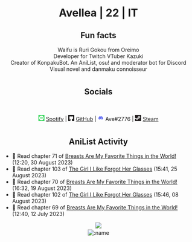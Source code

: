 <h1 align="center">
Avellea | 22 | IT
</h1>



<h2 align="center">
Fun facts
</h2>

<p align="center">
Waifu is Ruri Gokou from Oreimo<br>
Developer for Twitch VTuber Kazuki<br>
Creator of KonpakuBot. An AniList, osu! and moderator bot for Discord<br>
Visual novel and danmaku connoisseur
</p>

<h1>
<h2 align="center">Socials</h2>
<br>
<p align="center">
<img src="https://raw.githubusercontent.com/edent/SuperTinyIcons/master/images/svg/spotify.svg" alt="spotify logo" width="16"> <a href="https://open.spotify.com/user/2r8tkjt7qlh7uo7k06z43t63a">Spotify</a> | <img src="https://raw.githubusercontent.com/edent/SuperTinyIcons/master/images/svg/github.svg" alt="github logo" width="16"> <a href="https://github.com/Avellea">GitHub</a> | <img src="https://raw.githubusercontent.com/edent/SuperTinyIcons/master/images/svg/discord.svg" alt="github logo" width="16"> Ave#2776 | <img src="https://raw.githubusercontent.com/edent/SuperTinyIcons/master/images/svg/steam.svg" alt="spotify logo" width="16"> <a href="https://steamcommunity.com/id/Avellea/">Steam</a>
</p>
<h1>

<h2 align="center">AniList Activity</h2>

<!-- ANILIST_ACTIVITY:start -->

-   📖 Read chapter 71 of [Breasts Are My Favorite Things in the World!](https://anilist.co/manga/100209) (12:20, 30 August 2023)
-   📖 Read chapter 103 of [The Girl I Like Forgot Her Glasses](https://anilist.co/manga/105641) (15:41, 25 August 2023)
-   📖 Read chapter 70 of [Breasts Are My Favorite Things in the World!](https://anilist.co/manga/100209) (16:32, 19 August 2023)
-   📖 Read chapter 102 of [The Girl I Like Forgot Her Glasses](https://anilist.co/manga/105641) (15:46, 08 August 2023)
-   📖 Read chapter 69 of [Breasts Are My Favorite Things in the World!](https://anilist.co/manga/100209) (12:40, 12 July 2023)

<!-- ANILIST_ACTIVITY:end -->


<!-- ---
  
<p align="center">
<img src="https://count.getloli.com/get/@avellea?theme=gelbooru" alt=":name" />
<p>
  
--- -->



<p align="center">
<img src="https://i.pinimg.com/originals/5f/95/04/5f9504eb5a7d27ec7a6121b9e9aa48b3.gif">
<br>
<img src="https://count.getloli.com/get/@avellea?theme=gelbooru" alt=":name" />
<p>
